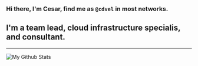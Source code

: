 ### Hi there, I'm Cesar, find me as `@cdvel` in most networks.

## I'm a team lead, cloud infrastructure specialis, and consultant.

----

<img align="left" alt="My Github Stats" src="https://github-readme-stats.vercel.app/api?username=cdvel&show_icons=true&hide_border=true" />

[website]: https://cesar.velandia.co
[twitter]: https://twitter.com/cdvel
[instagram]: https://instagram.com/cdvel
[linkedin]: https://linkedin.com/in/cdvelandia
